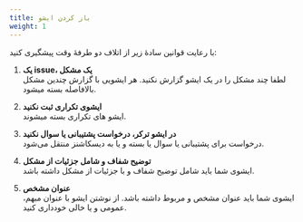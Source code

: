 ```yaml
---
title: باز کردن ایشو
weight: 1
---
```


با رعایت قوانین سادهٔ زیر از اتلاف دو طرفهٔ وقت پیشگیری کنید:

1. **یک issue، یک مشکل**  
   لطفا چند مشکل را در یک ایشو گزارش نکنید. هر ایشویی با گزارش چندین مشکل بالافاصله بسته میشود.

2. **ایشوی تکراری ثبت نکنید**  
   ایشو های تکراری بسته میشوند.

3. **در ایشو ترکر، درخواست پشتیبانی یا سوال نکنید**  
   درخواست برای پشتیبانی یا سوال یا بسته و یا به دیسکاشنز منتقل می‌شود.

4. **توضیح شفاف و شامل جزئیات از مشکل**  
   ایشوی شما باید شامل توضیح شفاف و با جزئیات از مشکل داشته باشد.

5. **عنوان مشخص**  
   ایشوی شما باید عنوان مشخص و مربوط داشته باشد. از نوشتن ایشو با عنوان مبهم، عمومی و یا خالی خودداری کنید.
